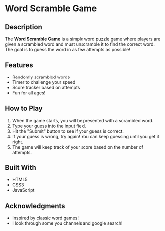 # Word Scramble Game

## Description

The **Word Scramble Game** is a simple word puzzle game where players are given a scrambled word and must unscramble it to find the correct word. The goal is to guess the word in as few attempts as possible!

## Features

- Randomly scrambled words
- Timer to challenge your speed
- Score tracker based on attempts
- Fun for all ages!

## How to Play

1. When the game starts, you will be presented with a scrambled word.
2. Type your guess into the input field.
3. Hit the "Submit" button to see if your guess is correct.
4. If your guess is wrong, try again! You can keep guessing until you get it right.
5. The game will keep track of your score based on the number of attempts.

## Built With

- HTML5
- CSS3
- JavaScript


## Acknowledgments

- Inspired by classic word games!
- I look through some you channels and google search!
